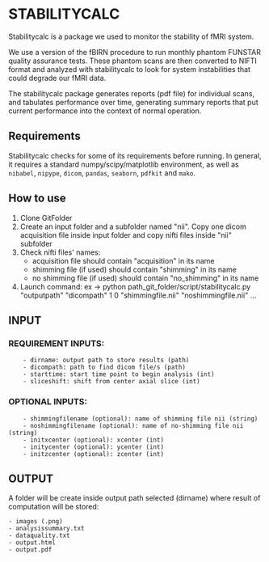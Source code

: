# STABILITYCALC

Stabilitycalc is a package we used to monitor the stability of fMRI system.  

We use a version of the fBIRN procedure to run monthly phantom FUNSTAR quality 
assurance tests.
These phantom scans are then converted to NIFTI format and analyzed 
with stabilitycalc to look for system instabilities that could degrade
our fMRI data.

The stabilitycalc package generates reports (pdf file) for individual scans, 
and tabulates performance over time, generating summary reports that put
current performance into the context of normal operation.  

## Requirements

Stabilitycalc checks for some of its requirements before running. In general,
it requires a standard numpy/scipy/matplotlib environment, as well as
`nibabel`, `nipype`, `dicom`, `pandas`, `seaborn`, `pdfkit` and `mako`.

## How to use

1) Clone GitFolder
1) Create an input folder and a subfolder named "nii". Copy one dicom acquisition file inside input folder and copy nifti files inside "nii" subfolder
2) Check nifti files' names: 
	- acquisition file should contain "acquisition" in its name
	- shimming file (if used) should contain "shimming" in its name 
	- no shimming file (if used) should contain "no_shimming" in its name
3) Launch command:
        ex -> python path_git_folder/script/stabilitycalc.py "outputpath" "dicompath" 1 0 "shimmingfile.nii" "noshimmingfile.nii" ...

## INPUT

### REQUIREMENT INPUTS:
        - dirname: output path to store results (path)
        - dicompath: path to find dicom file/s (path)
        - starttime: start time point to begin analysis (int)
        - sliceshift: shift from center axial slice (int)

### OPTIONAL INPUTS:
        - shimmingfilename (optional): name of shimming file nii (string)
        - noshimmingfilename (optional): name of no-shimming file nii (string)
        - initxcenter (optional): xcenter (int)
        - initycenter (optional): ycenter (int)
        - initzcenter (optional): zcenter (int)

## OUTPUT

A folder will be create inside output path selected (dirname) where result of computation will be stored:

	- images (.png)
	- analysissummary.txt
	- dataquality.txt
	- output.html 
	- output.pdf



